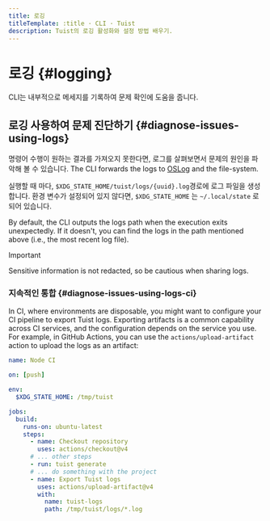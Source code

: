 ```yaml
---
title: 로깅
titleTemplate: :title · CLI · Tuist
description: Tuist의 로깅 활성화와 설정 방법 배우기.
---
```


# 로깅 {#logging}

CLI는 내부적으로 메세지를 기록하여 문제 확인에 도움을 줍니다.

## 로깅 사용하여 문제 진단하기 {#diagnose-issues-using-logs}

명령어 수행이 원하는 결과를 가져오지 못한다면, 로그를 살펴보면서 문제의 원인을 파악해 볼 수 있습니다. The CLI forwards the logs to [OSLog](https://developer.apple.com/documentation/os/oslog) and the file-system.

실행할 때 마다, `$XDG_STATE_HOME/tuist/logs/{uuid}.log`경로에 로그 파일을 생성합니다. 환경 변수가 설정되어 있지 않다면, `$XDG_STATE_HOME` 는 `~/.local/state` 로 되어 있습니다.

By default, the CLI outputs the logs path when the execution exits unexpectedly. If it doesn't, you can find the logs in the path mentioned above (i.e., the most recent log file).

> [!IMPORTANT]
> Sensitive information is not redacted, so be cautious when sharing logs.

### 지속적인 통합 {#diagnose-issues-using-logs-ci}

In CI, where environments are disposable, you might want to configure your CI pipeline to export Tuist logs.
Exporting artifacts is a common capability across CI services, and the configuration depends on the service you use.
For example, in GitHub Actions, you can use the `actions/upload-artifact` action to upload the logs as an artifact:

```yaml
name: Node CI

on: [push]

env:
  $XDG_STATE_HOME: /tmp/tuist

jobs:
  build:
    runs-on: ubuntu-latest
    steps:
      - name: Checkout repository
        uses: actions/checkout@v4
      # ... other steps
      - run: tuist generate
      # ... do something with the project
      - name: Export Tuist logs
        uses: actions/upload-artifact@v4
        with:
          name: tuist-logs
          path: /tmp/tuist/logs/*.log
```
